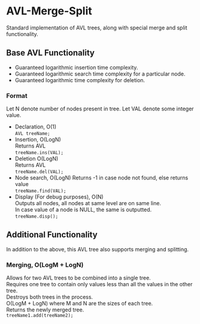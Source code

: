 # AVL-Merge-Split
Standard implementation of AVL trees, along with special merge and split functionality.

## Base AVL Functionality
* Guaranteed logarithmic insertion time complexity.  
* Guaranteed logarithmic search time complexity for a particular node.  
* Guaranteed logarithmic time complexity for deletion.  

### Format
Let N denote number of nodes present in tree.
Let VAL denote some integer value.
- Declaration, O(1)  
``
AVL treeName;
``
- Insertion, O(LogN)  
Returns AVL  
``
treeName.ins(VAL);
``
- Deletion O(LogN)  
Returns AVL  
``
treeName.del(VAL);
``
- Node search, O(LogN)
Returns -1 in case node not found, else returns value  
``
treeName.find(VAL);
``
- Display (For debug purposes), O(N)  
Outputs all nodes, all nodes at same level are on same line.  
In case value of a node is NULL, the same is outputted.  
``
treeName.disp();
``

## Additional Functionality
In addition to the above, this AVL tree also supports merging and splitting. 

### Merging, O(LogM + LogN)
Allows for two AVL trees to be combined into a single tree.  
Requires one tree to contain only values less than all the values in the other tree.  
Destroys both trees in the process.  
O(LogM + LogN) where M and N are the sizes of each tree.  
Returns the newly merged tree.  
``
treeName1.add(treeName2);
``
